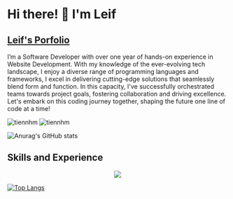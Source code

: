 # Hi there! 👋 I'm Leif
## [Leif's Porfolio](https://jpesewang.com)

I’m a Software Developer with over one year of hands-on experience in Website Development. With my knowledge of the ever-evolving tech landscape, I enjoy a diverse range of programming languages and frameworks, I excel in delivering cutting-edge solutions that seamlessly blend form and function. In this capacity, I've successfully orchestrated teams towards project goals, fostering collaboration and driving excellence. Let's embark on this coding journey together, shaping the future one line of code at a time!

<img src="https://komarev.com/ghpvc/?username=jpeseWang" alt="tiennhm" /> <img src="https://badges.pufler.dev/repos/jpeseWang" alt="tiennhm" />

![Anurag's GitHub stats](https://github-readme-stats.vercel.app/api?username=jpeseWang&show_icons=true&theme=radical)

## Skills and Experience
<p align="center">
  <a href="https://skillicons.dev">
    <img src="https://skillicons.dev/icons?i=angular,react,mongodb,mysql,nextjs,nodejs,dotnet,redux,bootstrap,tailwind " />
  </a>
</p>





[![Top Langs](https://github-readme-stats.vercel.app/api/top-langs/?username=jpeseWang&layout=compact)](https://github.com/anuraghazra/github-readme-stats)


